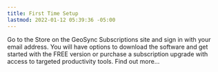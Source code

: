 ```yaml
---
title: First Time Setup
lastmod: 2022-01-12 05:39:36 -05:00
---
```

			
Go to the Store on the GeoSync Subscriptions site and sign in with your email address.  You will have options to download the software and get started with the FREE version or purchase a subscription upgrade with access to targeted productivity tools.    Find out more...  